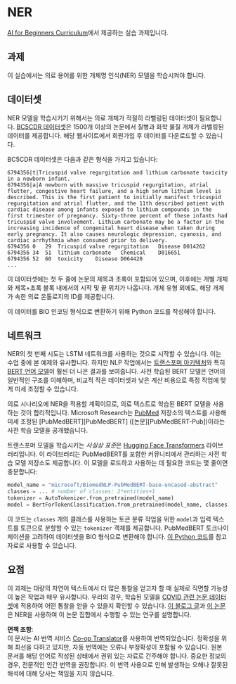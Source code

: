 <!--
CO_OP_TRANSLATOR_METADATA:
{
  "original_hash": "032bda5068f543d6c1fcb30c34231461",
  "translation_date": "2025-08-24T21:26:47+00:00",
  "source_file": "lessons/5-NLP/19-NER/lab/README.md",
  "language_code": "ko"
}
-->
# NER

[AI for Beginners Curriculum](https://github.com/microsoft/ai-for-beginners)에서 제공하는 실습 과제입니다.

## 과제

이 실습에서는 의료 용어를 위한 개체명 인식(NER) 모델을 학습시켜야 합니다.

## 데이터셋

NER 모델을 학습시키기 위해서는 의료 개체가 적절히 라벨링된 데이터셋이 필요합니다. [BC5CDR 데이터셋](https://biocreative.bioinformatics.udel.edu/tasks/biocreative-v/track-3-cdr/)은 1500개 이상의 논문에서 질병과 화학 물질 개체가 라벨링된 데이터를 제공합니다. 해당 웹사이트에서 회원가입 후 데이터를 다운로드할 수 있습니다.

BC5CDR 데이터셋은 다음과 같은 형식을 가지고 있습니다:

```
6794356|t|Tricuspid valve regurgitation and lithium carbonate toxicity in a newborn infant.
6794356|a|A newborn with massive tricuspid regurgitation, atrial flutter, congestive heart failure, and a high serum lithium level is described. This is the first patient to initially manifest tricuspid regurgitation and atrial flutter, and the 11th described patient with cardiac disease among infants exposed to lithium compounds in the first trimester of pregnancy. Sixty-three percent of these infants had tricuspid valve involvement. Lithium carbonate may be a factor in the increasing incidence of congenital heart disease when taken during early pregnancy. It also causes neurologic depression, cyanosis, and cardiac arrhythmia when consumed prior to delivery.
6794356	0	29	Tricuspid valve regurgitation	Disease	D014262
6794356	34	51	lithium carbonate	Chemical	D016651
6794356	52	60	toxicity	Disease	D064420
...
```

이 데이터셋에는 첫 두 줄에 논문의 제목과 초록이 포함되어 있으며, 이후에는 개별 개체와 제목+초록 블록 내에서의 시작 및 끝 위치가 나옵니다. 개체 유형 외에도, 해당 개체가 속한 의료 온톨로지의 ID를 제공합니다.

이 데이터를 BIO 인코딩 형식으로 변환하기 위해 Python 코드를 작성해야 합니다.

## 네트워크

NER의 첫 번째 시도는 LSTM 네트워크를 사용하는 것으로 시작할 수 있습니다. 이는 수업 중에 본 예제와 유사합니다. 하지만 NLP 작업에서는 [트랜스포머 아키텍처](https://en.wikipedia.org/wiki/Transformer_(machine_learning_model))와 특히 [BERT 언어 모델](https://en.wikipedia.org/wiki/BERT_(language_model))이 훨씬 더 나은 결과를 보여줍니다. 사전 학습된 BERT 모델은 언어의 일반적인 구조를 이해하며, 비교적 작은 데이터셋과 낮은 계산 비용으로 특정 작업에 맞게 미세 조정할 수 있습니다.

의료 시나리오에 NER을 적용할 계획이므로, 의료 텍스트로 학습된 BERT 모델을 사용하는 것이 합리적입니다. Microsoft Research는 [PubMed](https://pubmed.ncbi.nlm.nih.gov/) 저장소의 텍스트를 사용해 미세 조정된 [PubMedBERT][PubMedBERT] ([논문][PubMedBERT-Pub])이라는 사전 학습 모델을 공개했습니다.

트랜스포머 모델을 학습시키는 *사실상 표준*은 [Hugging Face Transformers](https://huggingface.co/) 라이브러리입니다. 이 라이브러리는 PubMedBERT를 포함한 커뮤니티에서 관리하는 사전 학습 모델 저장소도 제공합니다. 이 모델을 로드하고 사용하는 데 필요한 코드는 몇 줄이면 충분합니다:

```python
model_name = "microsoft/BiomedNLP-PubMedBERT-base-uncased-abstract"
classes = ... # number of classes: 2*entities+1
tokenizer = AutoTokenizer.from_pretrained(model_name)
model = BertForTokenClassification.from_pretrained(model_name, classes)
```

이 코드는 `classes` 개의 클래스를 사용하는 토큰 분류 작업을 위한 `model`과 입력 텍스트를 토큰으로 분할할 수 있는 `tokenizer` 객체를 제공합니다. PubMedBERT 토크나이제이션을 고려하여 데이터셋을 BIO 형식으로 변환해야 합니다. [이 Python 코드](https://gist.github.com/shwars/580b55684be3328eb39ecf01b9cbbd88)를 참고 자료로 사용할 수 있습니다.

## 요점

이 과제는 대량의 자연어 텍스트에서 더 많은 통찰을 얻고자 할 때 실제로 직면할 가능성이 높은 작업과 매우 유사합니다. 우리의 경우, 학습된 모델을 [COVID 관련 논문 데이터셋](https://www.kaggle.com/allen-institute-for-ai/CORD-19-research-challenge)에 적용하여 어떤 통찰을 얻을 수 있을지 확인할 수 있습니다. [이 블로그 글](https://soshnikov.com/science/analyzing-medical-papers-with-azure-and-text-analytics-for-health/)과 [이 논문](https://www.mdpi.com/2504-2289/6/1/4)은 NER을 사용하여 이 논문 집합에서 수행할 수 있는 연구를 설명합니다.

**면책 조항**:  
이 문서는 AI 번역 서비스 [Co-op Translator](https://github.com/Azure/co-op-translator)를 사용하여 번역되었습니다. 정확성을 위해 최선을 다하고 있지만, 자동 번역에는 오류나 부정확성이 포함될 수 있습니다. 원본 문서를 해당 언어로 작성된 상태에서 권위 있는 자료로 간주해야 합니다. 중요한 정보의 경우, 전문적인 인간 번역을 권장합니다. 이 번역 사용으로 인해 발생하는 오해나 잘못된 해석에 대해 당사는 책임을 지지 않습니다.